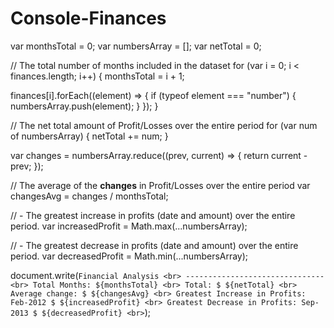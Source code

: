 # Console-Finances

var monthsTotal = 0;
var numbersArray = [];
var netTotal = 0;

// The total number of months included in the dataset
for (var i = 0; i < finances.length; i++) {
  monthsTotal = i + 1;

  finances[i].forEach((element) => {
    if (typeof element === "number") {
      numbersArray.push(element);
    }
  });
}

// The net total amount of Profit/Losses over the entire period
for (var num of numbersArray) {
  netTotal += num;
}

var changes = numbersArray.reduce((prev, current) => {
  return current - prev;
});

// The average of the **changes** in Profit/Losses over the entire period
var changesAvg = changes / monthsTotal;

// - The greatest increase in profits (date and amount) over the entire period.
var increasedProfit = Math.max(...numbersArray);

// - The greatest decrease in profits (date and amount) over the entire period.
var decreasedProfit = Math.min(...numbersArray);

document.write(`
  Financial Analysis <br>
  ------------------------------- <br>
  Total Months: ${monthsTotal} <br>
  Total: $ ${netTotal} <br>
  Average change: $ ${changesAvg} <br>
  Greatest Increase in Profits: Feb-2012 $ ${increasedProfit} <br>
  Greatest Decrease in Profits: Sep-2013 $ ${decreasedProfit} <br>
`);
